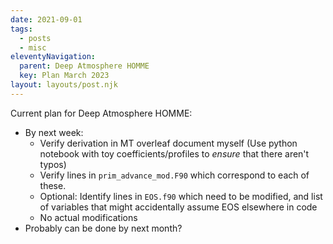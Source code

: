 ```yaml
---
date: 2021-09-01
tags:
  - posts
  - misc
eleventyNavigation:
  parent: Deep Atmosphere HOMME
  key: Plan March 2023
layout: layouts/post.njk
---
```



Current plan for Deep Atmosphere HOMME:

* By next week:
  * Verify derivation in MT overleaf document myself (Use python notebook with toy coefficients/profiles to _ensure_ that there aren't typos)
  * Verify lines in `prim_advance_mod.F90` which correspond to each of these.
  * Optional: Identify lines in `EOS.f90` which need to be modified, and list of variables that might accidentally assume EOS elsewhere in code
  * No actual modifications
* Probably can be done by next month?



